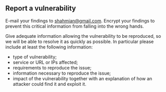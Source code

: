 ## Report a vulnerability

E-mail your findings to [shahmian@gmail.com](mailto:security@pagopa.it). Encrypt your findings to prevent this critical information from falling into the wrong hands.

Give adequate information allowing the vulnerability to be reproduced, so we will be able to resolve it as quickly as possible. In particular please include at least the following information:

- type of vulnerability;
- service or URL or IPs affected;
- requirements to reproduce the issue;
- information necessary to reproduce the issue;
- impact of the vulnerability together with an explanation of how an attacker could find it and exploit it.
